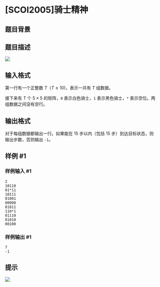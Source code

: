 # [SCOI2005]骑士精神

## 题目背景



## 题目描述

![](https://cdn.luogu.com.cn/upload/pic/1389.png)


## 输入格式

第一行有一个正整数 $T$（$T \le 10$)，表示一共有 $T$ 组数据。

接下来有 $T$ 个 $5 \times 5$ 的矩阵，`0` 表示白色骑士，`1` 表示黑色骑士，`*` 表示空位。两组数据之间没有空行。


## 输出格式

对于每组数据都输出一行。如果能在 $15$ 步以内（包括 $15$ 步）到达目标状态，则输出步数，否则输出 `-1`。


## 样例 #1

### 样例输入 #1
```
2
10110
01*11
10111
01001
00000
01011
110*1
01110
01010
00100
```

### 样例输出 #1

```
7
-1
```

## 提示

![](https://cdn.luogu.com.cn/upload/pic/1390.png)


